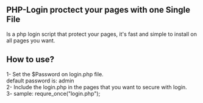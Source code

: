 PHP-Login proctect your pages with one Single File
---------

Is a php login script that protect your pages, it's fast and simple to install on all pages you want.



How to use?
---------  
1- Set the $Password  on login.php file.  
      default password is: admin  
2- Include the login.php in the pages that you want to secure with login.  
3- sample:  requre_once("login.php");
      
